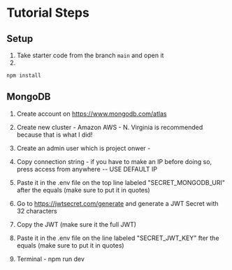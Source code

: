 # Tutorial Steps

## Setup

1. Take starter code from the branch `main` and open it
2.
`npm install`

## MongoDB

1. Create account on https://www.mongodb.com/atlas
2. Create new cluster - Amazon AWS - N. Virginia is recommended because that is what I did!
3. Create an admin user which is project onwer - 

4. Copy connection string - if you have to make an IP before doing so, press access from anywhere -- USE DEFAULT IP
5. Paste it in the .env file on the top line labeled "SECRET_MONGODB_URI" after the equals (make sure to put it in quotes)
6. Go to https://jwtsecret.com/generate and generate a JWT Secret with 32 characters
7. Copy the JWT (make sure it the full JWT)
8. Paste it in the .env file on the line labeled "SECRET_JWT_KEY" fter the equals (make sure to put it in quotes)
9. Terminal - npm run dev
